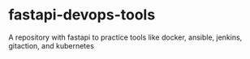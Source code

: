 # fastapi-devops-tools

A repository with fastapi to practice tools like docker, ansible, jenkins, gitaction, and kubernetes
